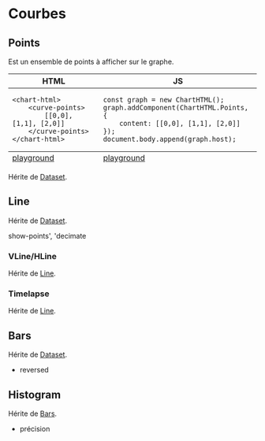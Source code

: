 <!DOCTYPE html>
<html lang="fr">
    <head>
        <meta charset="utf8"/>
        <title>ChartsHTML</title>
        <meta name="color-scheme" content="dark light">
        <meta name="viewport" content="width=device-width, initial-scale=1"/>
        <link   href="/skeleton/liss/index.css"  rel="stylesheet">
        <script  src="/skeleton/liss/index.js"  type="module"     blocking="render" async></script>
    </head>
    <body code-langs="html,js,bry">
        <main>

# Courbes

## Points

Est un ensemble de points à afficher sur le graphe.


<table>
    <thead>
        <tr><th>HTML</th><th>JS</th></tr>
    </thead>
    <tbody>
        <tr><td>
            <pre><code lang="html">&lt;chart-html&gt;
    &lt;curve-points&gt;
        [[0,0], [1,1], [2,0]]
    &lt;/curve-points&gt;
&lt;/chart-html&gt;</code></pre>
        </td><td>
<pre><code lang="js">const graph = new ChartHTML();
graph.addComponent(ChartHTML.Points, {
    content: [[0,0], [1,1], [2,0]]
});
document.body.append(graph.host);</code></pre>
        </td></tr>
    </tbody>
    <tfoot>
        <tr><td>
            <a href="https://denis-migdal.github.io/ChartsHTML/dist/dev/pages/playground/?example=html-points">playground</a>
        </td><td>
            <a href="https://denis-migdal.github.io/ChartsHTML/dist/dev/pages/playground/?example=js-points">playground</a>
        </td></tr>
    </tfoot>
</table>

Hérite de [Dataset](./components.md#dataset).

## Line

Hérite de [Dataset](./components.md#dataset).

show-points', 'decimate

### VLine/HLine

Hérite de [Line](./curves.md#line).

### Timelapse

Hérite de [Line](./curves.md#line).

## Bars

Hérite de [Dataset](./components.md#dataset).

+ reversed

## Histogram

Hérite de [Bars](./curves.md#bars).

+ précision


</main>
    </body>
</html>